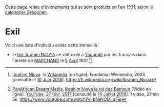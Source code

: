 <!-- TITLE: 1931 -->
<!-- SUBTITLE: Événements qui se sont produit en l'an 1931 du calendrier Grégorien -->

Cette page relate d'événements qui se sont produits en l'an *1931*, selon le [calendrier Grégorien](/histoire/date/calendrier-gregorien).

# Exil
Voici une liste d'individu exilés cette année-là :
* le [Roi Ibrahim NJOYA](/personnalite/homme/noble/souverain/roi/afrique/centre/bamoun/ibrahim-njoya) se voit exilé à [Yaoundé](/geographie/ville/afrique/centre/cameroun/yaounde) par les français dans l'arrêté de [MARCHAND]() le [5]() [Avril](/histoire/date/calendrier-gregorien/par-mois/avril) *1931*.[^1][^2]


[^1]: [Ibrahim Njoya](https://fr.wikipedia.org/wiki/Ibrahim_Njoya). In [Wikipédia](https://fr.wikipedia.org/) [en ligne]. Fondation Wikimedia, 2003 [consulté le [10](/histoire/date/calendrier-gregorien/par-jour/10) [Juin](/histoire/date/calendrier-gregorien/par-mois/juin) [2018](/histoire/date/calendrier-gregorien/par-annee/2018)]. https://fr.wikipedia.org/wiki/Ibrahim_Njoya
[^2]: [PanAfrican Dream Media](https://www.youtube.com/channel/UCu0a1M4ANVmdvF4Zj7c4HIA). [Ibrahim Njoya le roi des Bamoun](https://www.youtube.com/watch?v=bNeYOM_qFjg) [Vidéo en ligne]. [YouTube](https://www.youtube.com/), [27](/histoire/date/calendrier-gregorien/par-jour/27) [févr.](/histoire/date/calendrier-gregorien/par-mois/fevrier) [2017](/histoire/date/calendrier-gregorien/par-annee/2017) [consulté le [14](/histoire/date/calendrier-gregorien/par-jour/14) [Juillet](/histoire/date/calendrier-gregorien/par-mois/juillet) [2018](/histoire/date/calendrier-gregorien/par-annee/2018)]. 1 vidéo, 27min 5s. https://www.youtube.com/watch?v=bNeYOM_qFjg